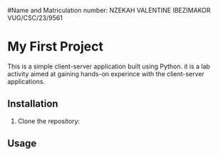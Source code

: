 #Name and Matriculation number:
NZEKAH VALENTINE IBEZIMAKOR  VUG/CSC/23/9561


# My First Project
This is a simple client-server application built using Python. it is a lab activity aimed at gaining hands-on experince with the client-server applications.
## Installation
1. Clone the repository:  
## Usage

